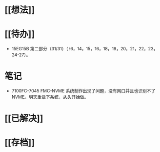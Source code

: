 # [[想法]]

# [[待办]]
- 15EG15B 第二部分（31/31）（`!`6，14，15，16，18，19，20，21，22，23，24-27）。
# 笔记
- 7100FC-7045 FMC-NVME 系统制作出现了问题，没有网口并且也识别不了 NVME。明天重做下系统，从头开始做。
# [[已解决]]

# [[存档]]